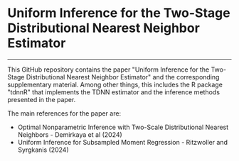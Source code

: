 # Uniform Inference for the Two-Stage Distributional Nearest Neighbor Estimator
---

This GitHub repository contains the paper "Uniform Inference for the Two-Stage Distributional Nearest Neighbor Estimator" and the corresponding supplementary material. Among other things, this includes the R package "tdnnR" that implements the TDNN estimator and the inference methods presented in the paper.

The main references for the paper are:
- Optimal Nonparametric Inference with Two-Scale Distributional Nearest Neighbors - Demirkaya et al (2024)
- Uniform Inference for Subsampled Moment Regression - Ritzwoller and Syrgkanis (2024)
